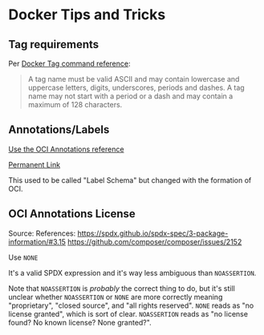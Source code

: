 # Docker Tips and Tricks

## Tag requirements

Per [Docker Tag command reference](https://docs.docker.com/engine/reference/commandline/tag/):

> A tag name must be valid ASCII and may contain lowercase and uppercase letters, digits, underscores, periods and dashes. A tag name may not start with a period or a dash and may contain a maximum of 128 characters.


## Annotations/Labels

[Use the OCI Annotations reference](https://github.com/opencontainers/image-spec/blob/master/annotations.md#annotations)

[Permanent Link](https://github.com/opencontainers/image-spec/blob/bd4f8fcb0979a663d8b97a1d4d9b030b3d2ca1fa/annotations.md)

This used to be called "Label Schema" but changed with the formation of OCI.

## OCI Annotations License

Source:
References:
<https://spdx.github.io/spdx-spec/3-package-information/#3.15>
<https://github.com/composer/composer/issues/2152>

Use `NONE`

It's a valid SPDX expression and it's way less ambiguous than `NOASSERTION`.

Note that `NOASSERTION` is _probably_ the correct thing to do, but it's still unclear whether `NOASSERTION` or `NONE` are more correctly meaning "proprietary", "closed source", and "all rights reserved". `NONE` reads as "no license granted", which is sort of clear. `NOASSERTION` reads as "no license found? No known license? None granted?".
